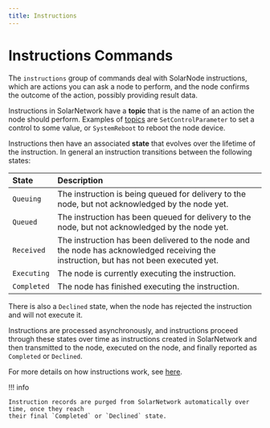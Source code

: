 ```yaml
---
title: Instructions
---
```

# Instructions Commands

The `instructions` group of commands deal with SolarNode instructions, which are actions you can ask
a node to perform, and the node confirms the outcome of the action, possibly providing result data.

Instructions in SolarNetwork have a **topic** that is the name of an action the node should perform.
Examples of [topics][instruction-topics] are `SetControlParameter` to set a control to some value,
or `SystemReboot` to reboot the node device.

Instructions then have an associated **state** that evolves over the lifetime of the instruction.
In general an instruction transitions between the following states:

| State | Description |
|:------|:------------|
| `Queuing` | The instruction is being queued for delivery to the node, but not acknowledged by the node yet. |
| `Queued` | The instruction has been queued for delivery to the node, but not acknowledged by the node yet. |
| `Received` | The instruction has been delivered to the node and the node has acknowledged receiving the instruction, but has not been executed yet. |
| `Executing` | The node is currently executing the instruction. |
| `Completed` | The node has finished executing the instruction. |

There is also a `Declined` state, when the node has rejected the instruction and will not execute it.

Instructions are processed asynchronously, and instructions proceed through these states over time
as instructions created in SolarNetwork and then transmitted to the node, executed on the node, and
finally reported as `Completed` or `Declined`.

For more details on how instructions work, see [here][instruction-add].

!!! info

	Instruction records are purged from SolarNetwork automatically over time, once they reach
	their final `Completed` or `Declined` state.

[instruction-add]: https://github.com/SolarNetwork/solarnetwork/wiki/SolarUser-API#queue-instruction
[instruction-topics]: https://github.com/SolarNetwork/solarnetwork/wiki/SolarUser-API-enumerated-types#node-instruction-topics
